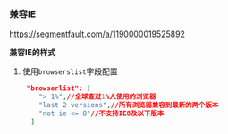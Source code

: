 ### 兼容IE

https://segmentfault.com/a/1190000019525892

**兼容IE的样式**

1. 使用`browserslist`字段配置

   ```json
    "browserlist": [
       "> 1%",//全球查过1%人使用的浏览器
       "last 2 versions",//所有浏览器兼容到最新的两个版本
       "not ie <= 8"//不支持IE8及以下版本
     ]
   ```

   